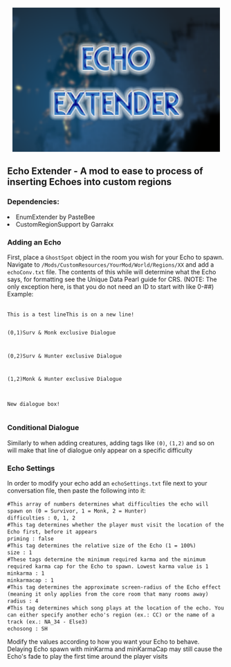 <p align="center">
<img src="EchoExtender.png" width="480" height="333">
</p>
<h2>Echo Extender - A mod to ease to process of inserting Echoes into custom regions </h2>
<h3>Dependencies:</h3>
<li>EnumExtender by PasteBee</li>
<li>CustomRegionSupport by Garrakx</li>
<h3>Adding an Echo</h3>
First, place a <code>GhostSpot</code> object in the room you wish for your Echo to spawn. Navigate to <code>/Mods/CustomResources/YourMod/World/Regions/XX</code> and add a <code>echoConv.txt</code> file. The contents of this while will determine what the Echo says, for formatting see the Unique Data Pearl guide for CRS. (NOTE: The only exception here, is that you do not need an ID to start with like 0-##) Example:
<pre><code>
This is a test line<LINE>This is on a new line!

(0,1)Surv & Monk exclusive Dialogue

(0,2)Surv & Hunter exclusive Dialogue

(1,2)Monk & Hunter exclusive Dialogue

New dialogue box!
</code></pre>
<h3>Conditional Dialogue</h3>
Similarly to when adding creatures, adding tags like <code>(0)</code>, <code>(1,2)</code> and so on will make that line of dialogue only appear on a specific difficulty
<h3>Echo Settings</h3>
In order to modify your echo add an <code>echoSettings.txt</code> file next to your conversation file, then paste the following into it:
<pre><code>#This array of numbers determines what difficulties the echo will spawn on (0 = Survivor, 1 = Monk, 2 = Hunter)
difficulties : 0, 1, 2
#This tag determines whether the player must visit the location of the Echo first, before it appears
priming : false
#This tag determines the relative size of the Echo (1 = 100%)
size : 1
#These tags determine the minimum required karma and the minimum required karma cap for the Echo to spawn. Lowest karma value is 1
minkarma : 1
minkarmacap : 1
#This tag determines the approximate screen-radius of the Echo effect (meaning it only applies from the core room that many rooms away)
radius : 4
#This tag determines which song plays at the location of the echo. You can either specify another echo's region (ex.: CC) or the name of a track (ex.: NA_34 - Else3)
echosong : SH
</code></pre>
Modify the values according to how you want your Echo to behave. Delaying Echo spawn with minKarma and minKarmaCap may still cause the Echo's fade to play the first time around the player visits
